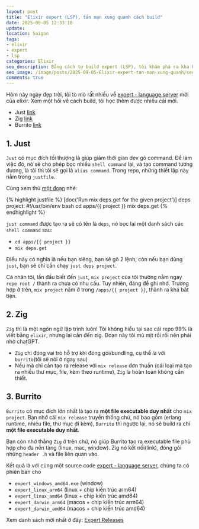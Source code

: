 ```yaml
---
layout: post
title: "Elixir expert (LSP), tản mạn xung quanh cách build"
date: 2025-09-05 12:33:18
update:
location: Saigon
tags:
- elixir
- expert
- lsp
categories: Elixir
seo_description: Bằng cách tự build expert (LSP), tôi khám phá ra kha khá thứ mới, thú vị hơn.
seo_image: /image/posts/2025-09-05-Elixir-expert-tan-man-xung-quanh/seo.png
comments: true
---
```


Hôm này ngày đẹp trời, tôi tò mò rất nhiều về [expert - language server](https://github.com/elixir-lang/expert) mới của
elixir. Xem một hồi về cách build, tôi học thêm được nhiều cái mới.

- Just [link](https://github.com/casey/just)
- Zig [link](https://ziglang.org/)
- Burrito [link](https://github.com/burrito-elixir/burrito)

## 1. Just
`Just` có mục đích tối thượng là giúp giảm thời gian dev gõ command. Để làm việc đó, nó sẽ cho phép bọc nhiều `shell command`
lại, và tạo command tương đương, là tôi thì tôi sẽ gọi là `alias command`. Trong repo, những thiết lập này nằm trong `justfile`.

Cùng xem thử [một đoạn](https://github.com/elixir-lang/expert/blob/main/justfile#L5C1-L10C17) nhé:

{% highlight justfile %}
[doc('Run mix deps.get for the given project')]
deps project:
    #!/usr/bin/env bash
    cd apps/{{ project }}
    mix deps.get
{% endhighlight %}

`just command` được tạo ra sẽ có tên là `deps`, nó bọc lại một danh sách các `shell command` sau:

- `cd apps/{{ project }}`
- `mix deps.get`

Điều này có nghĩa là nếu bạn siêng, bạn sẽ gõ 2 lệnh, còn nếu bạn dùng `just`, bạn sẽ chỉ cần chạy `just deps project`.

Cá nhân tôi, lần đầu biết đến `just`, `mix project` của tôi thường nằm ngay `repo root /` thành ra chưa có nhu cầu. Tuy nhiên,
đáng để ghi nhớ. Trường hợp ở trên, `mix project` nằm ở trong `/apps‌/{{ project }}`, thành ra khá bất tiện.

## 2. Zig
`Zig` thì là một ngôn ngữ lập trình luôn! Tôi không hiểu tại sao cái repo 99% là viết bằng `elixir`, nhưng lại cần đến zig.
Đoạn này tôi mù mịt rồi rồi nên phải nhờ chatGPT.

- `Zig` chỉ đóng vai trò hỗ trợ khi đóng gói/bundling, cụ thể là với `burrito`(tôi sẽ nói ở ngay sau)
- Nếu mà chỉ cần tạo ra release với `mix release` đơn thuần (cái loại mà tạo ra nhiều thư mục, file, kèm theo runtime), `Zig`
là hoàn toàn không cần thiết.

## 3. Burrito
`Burrito` có mục đích lớn nhất là tạo ra **một file executable duy nhất** cho `mix project`. Bạn nhớ cái `mix release` truyền thống chứ,
nó bao gồm (erlang runtime, nhiều file, thư mục đi kèm), `Burrito` thì ngược lại, nó sẽ build ra chỉ **một file executable duy nhất**.

Bạn còn nhớ thằng `Zig` ở trên chứ, nó giúp Burrito tạo ra executable file phù hợp cho đa nền tảng (linux, mac, window). Zig nó kết nối(link),
đóng gói những `header .h` và file liên quan vào.

Kết quả là với cùng một source code [expert - language server](https://github.com/elixir-lang/expert), chúng ta có phiên bản cho

- `expert_windows_amd64.exe` (window)
- `expert_linux_arm64` (linux + chip kiến trúc arm64)
- `expert_linux_amd64` (linux + chip kiến trúc amd64)
- `expert_darwin_arm64` (macos + chip kiến trúc arm64)
- `expert_darwin_amd64` (macos + chip kiến trúc amd64)

Xem danh sách mới nhất ở đây: [Expert Releases](https://github.com/elixir-lang/expert/releases)
